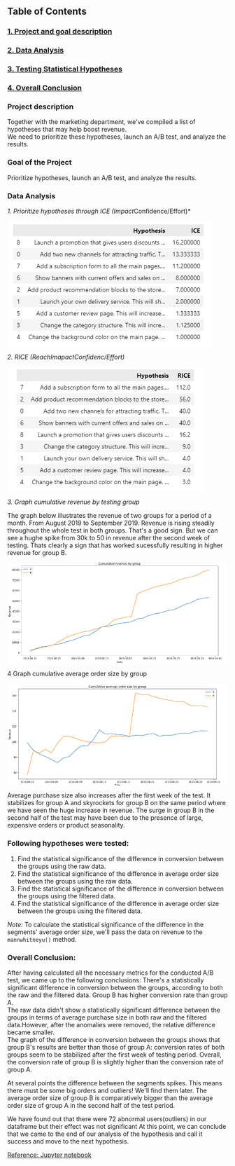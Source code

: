 ## **Table of Contents**
### [1. Project and goal description](#1)
### [2. Data Analysis](#2)
### [3. Testing Statistical Hypotheses](#3)
### [4. Overall Conclusion](#4)

<a id='1'> </a> 

### **Project description**
Together with the marketing department, we've compiled a list of hypotheses that may help boost revenue.  
We need to prioritize these hypotheses, launch an A/B test, and analyze the results.

### **Goal of the Project**
Prioritize hypotheses, launch an A/B test, and analyze the results.  

<a id='2'> </a>

### **Data Analysis**  
*1. Prioritize hypotheses through ICE (Impact*Confidence/Effort)*  

<img src='images/ice.jpeg' align='center'> 
 
***2. RICE (Reach*Imapact*Confidenc/Effort)*  

<img src='images/rice.jpeg' align='center'>

*3. Graph cumulative revenue by testing group*

The graph below illustrates the revenue of two groups for a period of a month. From August 2019 to September 2019. Revenue is rising steadily throughout the whole test in both groups. That's a good sign. But we can see a hughe spike from 30k to 50 in revenue after the second week of testing. Thats clearly a sign that has worked sucessfully resulting in higher revenue for group B.

<img src='images/rev.jpeg' align='center'>

4 Graph cumulative average order size by group

<img src='images/avgsize.jpeg' align='center'>

Average purchase size also increases after the first week of the test. It stabilizes for group A and skyrockets for group B on the same period where we have seen the huge increase in revenue. The surge in group B in the second half of the test may have been due to the presence of large, expensive orders or product seasonality.

<a id='3'> </a>
### **Following hypotheses were tested:**  
1. Find the statistical significance of the difference in conversion between the groups using the raw data.
2. Find the statistical significance of the difference in average order size between the groups using the raw data.
3. Find the statistical significance of the difference in conversion between the groups using the filtered data.
4. Find the statistical significance of the difference in average order size between the groups using the filtered data.

*Note:* To calculate the statistical significance of the difference in the segments' average order size, we'll pass the data on revenue to the `mannwhitneyu()` method.  

<a id='4'> </a>
### **Overall Conclusion:**

After having calculated all the necessary metrics for the conducted A/B test, we came up to the following conclusions:
 There's a statistically significant difference in conversion between the groups, according to both the raw and the filtered data. Group B has higher conversion rate than group A.  
 The raw data didn't show a statistically significant difference between the groups in terms of average purchase size in both raw and the filtered data.However, after the anomalies were removed, the relative difference became smaller.  
 The graph of the difference in conversion between the groups shows that group B's results are better than those of group A: conversion rates of both groups seem to be stabilized after the first week of testing period. Overall, the conversion rate of group B is slightly higher than the conversion rate of group A.  

 At several points the difference between the segments spikes. This means there must be some big orders and outliers! We'll find them later. The average order size of group B is comparatively bigger than the average order size of group A in the second half of the test period.

 We have found out that there were 72 abnormal users(outliers) in our dataframe but their effect was not significant
 At this point, we can conclude that we came to the end of our analysis of the hypothesis and call it success and move to the next hypothesis.

<a href="./AB_testing.ipynb">Reference: Jupyter notebook</a> 